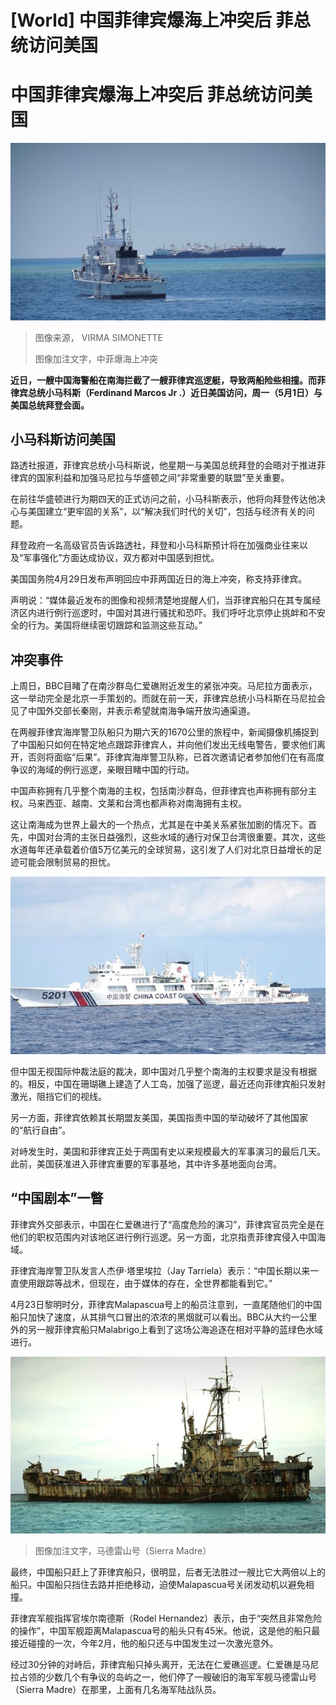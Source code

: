 # [World] 中国菲律宾爆海上冲突后 菲总统访问美国

#  中国菲律宾爆海上冲突后 菲总统访问美国


![中菲爆海上冲突](_129533306_virma2.jpg)

> 图像来源，  VIRMA SIMONETTE
>
> 图像加注文字，中菲爆海上冲突

**近日，一艘中国海警船在南海拦截了一艘菲律宾巡逻艇，导致两船险些相撞。而菲律宾总统小马科斯（Ferdinand Marcos Jr .）近日美国访问，周一（5月1日）与美国总统拜登会面。**

##  小马科斯访问美国

路透社报道，菲律宾总统小马科斯说，他星期一与美国总统拜登的会晤对于推进菲律宾的国家利益和加强马尼拉与华盛顿之间“非常重要的联盟”至关重要。

在前往华盛顿进行为期四天的正式访问之前，小马科斯表示，他将向拜登传达他决心与美国建立“更牢固的关系”，以“解决我们时代的关切”，包括与经济有关的问题。

拜登政府一名高级官员告诉路透社，拜登和小马科斯预计将在加强商业往来以及“军事强化”方面达成协议，双方都对中国感到担忧。

美国国务院4月29日发布声明回应中菲两国近日的海上冲突，称支持菲律宾。

声明说：“媒体最近发布的图像和视频清楚地提醒人们，当菲律宾船只在其专属经济区内进行例行巡逻时，中国对其进行骚扰和恐吓。我们呼吁北京停止挑衅和不安全的行为。美国将继续密切跟踪和监测这些互动。”

##  冲突事件

上周日，BBC目睹了在南沙群岛仁爱礁附近发生的紧张冲突。马尼拉方面表示，这一举动完全是北京一手策划的。而就在前一天，菲律宾总统小马科斯在马尼拉会见了中国外交部长秦刚，并表示希望就南海争端开放沟通渠道。

在两艘菲律宾海岸警卫队船只为期六天的1670公里的旅程中，新闻摄像机捕捉到了中国船只如何在特定地点跟踪菲律宾人，并向他们发出无线电警告，要求他们离开，否则将面临“后果”。菲律宾海岸警卫队称，已首次邀请记者参加他们在有高度争议的海域的例行巡逻，亲眼目睹中国的行动。

中国声称拥有几乎整个南海的主权，包括南沙群岛，但菲律宾也声称拥有部分主权。马来西亚、越南、文莱和台湾也都声称对南海拥有主权。

这让南海成为世界上最大的一个热点，尤其是在中美关系紧张加剧的情况下。首先，中国对台湾的主张日益强烈，这些水域的通行对保卫台湾很重要。其次，这些水道每年还承载着价值5万亿美元的全球贸易，这引发了人们对北京日益增长的足迹可能会限制贸易的担忧。

![1](_129533778_d4a98483-6173-4b6d-9e91-2df8fed1ca3b.jpg)

但中国无视国际仲裁法庭的裁决，即中国对几乎整个南海的主权要求是没有根据的。相反，中国在珊瑚礁上建造了人工岛，加强了巡逻，最近还向菲律宾船只发射激光，阻挡它们的视线。

另一方面，菲律宾依赖其长期盟友美国，美国指责中国的举动破坏了其他国家的“航行自由”。

对峙发生时，美国和菲律宾正处于两国有史以来规模最大的军事演习的最后几天。此前，美国获准进入菲律宾重要的军事基地，其中许多基地面向台湾。

##  “中国剧本”一瞥

菲律宾外交部表示，中国在仁爱礁进行了“高度危险的演习”，菲律宾官员完全是在他们的职权范围内对该地区进行例行巡逻。另一方面，北京指责菲律宾侵入中国海域。

菲律宾海岸警卫队发言人杰伊·塔里埃拉（Jay Tarriela）表示：“中国长期以来一直使用跟踪等战术，但现在，由于媒体的存在，全世界都能看到它。”

4月23日黎明时分，菲律宾Malapascua号上的船员注意到，一直尾随他们的中国船只加快了速度，从其排气口冒出的浓浓的黑烟就可以看出。BBC从大约一公里外的另一艘菲律宾船只Malabrigo上看到了这场公海追逐在相对平静的蓝绿色水域进行。

![马德雷山号（Sierra Madre）](_87208402_sierramadre_bbc976.jpg)

> 图像加注文字，马德雷山号（Sierra Madre）

最终，中国船只赶上了菲律宾船只，很明显，后者无法胜过一艘比它大两倍以上的船只。中国船只挡住去路并拒绝移动，迫使Malapascua号关闭发动机以避免相撞。

菲律宾军舰指挥官埃尔南德斯（Rodel Hernandez）表示，由于“突然且非常危险的操作”，中国军舰距离Malapascua号的船头只有45米。他说，这是他的船只最接近碰撞的一次，今年2月，他的船只还与中国发生过一次激光意外。

经过30分钟的对峙后，菲律宾船只掉头离开，无法在仁爱礁巡逻。仁爱礁是马尼拉占领的少数几个有争议的岛屿之一，他们停了一艘破旧的海军军舰马德雷山号（Sierra Madre）在那里，上面有几名海军陆战队员。



